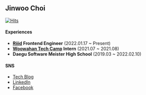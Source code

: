 ## Jinwoo Choi
  
  
[![Hits](https://hits.seeyoufarm.com/api/count/incr/badge.svg?url=https%3A%2F%2Fgithub.com%2FChoi-jinwoo&count_bg=%2379C83D&title_bg=%23555555&icon=&icon_color=%23E7E7E7&title=hits&edge_flat=false)](https://hits.seeyoufarm.com)

#### Experiences

- **[Riiid](https://github.com/riiid) Frontend Engineer** (2022.01.17 ~ Present)
- **[Woowahan Tech Camp](https://github.com/woowa-techcamp-2021) Intern** (2021.07 ~ 2021.08)
- **Daegu Software Meister High School** (2019.03 ~ 2022.02.10)

#### SNS

- [Tech Blog](https://choi-jinwoo.github.io)
- [LinkedIn](https://www.linkedin.com/in/jinwoo-choi-1a136b205)
- [Facebook](https://www.facebook.com/ChoiJinwoo03)
